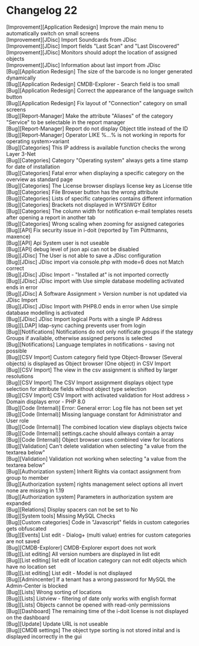 # Changelog 22

[Improvement][Application Redesign] Improve the main menu to automatically switch on small screens  
[Improvement][JDisc]                Import Soundcards from JDisc  
[Improvement][JDisc]                Import fields "Last Scan" and "Last Discovered"  
[Improvement][JDisc]                Monitors should adopt the location of assigned objects  
[Improvement][JDisc]                Information about last import from JDisc  
[Bug][Application Redesign]         The size of the barcode is no longer generated dynamically  
[Bug][Application Redesign]         CMDB-Explorer - Search field is too small  
[Bug][Application Redesign]         Correct the appearance of the language switch button  
[Bug][Application Redesign]         Fix layout of "Connection" category on small screens  
[Bug][Report-Manager]               Make the attribute "Aliases" of the category "Service" to be selectable in the report manager  
[Bug][Report-Manager]               Report do not display Object title instead of the ID  
[Bug][Report-Manager]               Operator LIKE %...% is not working in reports for operating system>variant  
[Bug][Categories]                   This IP address is available function checks the wrong Layer 3-Net  
[Bug][Categories]                   Category "Operating system" always gets a time stamp for date of installation  
[Bug][Categories]                   Fatal error when displaying a specific category on the overview as standard page  
[Bug][Categories]                   The License browser displays license key as License title  
[Bug][Categories]                   File Browser button has the wrong attribute  
[Bug][Categories]                   Lists of specific categories contains different information  
[Bug][Categories]                   Brackets not displayed in WYSIWGY Editor  
[Bug][Categories]                   The column width for notification e-mail templates resets after opening a report in another tab  
[Bug][Categories]                   Wrong scaling when zooming for assigned categories  
[Bug][API]                          Fix security issue in i-doit (reported by Tim Püttmanns, maxence)  
[Bug][API]                          Api System user is not useable  
[Bug][API]                          debug level of json api can not be disabled  
[Bug][JDisc]                        The User is not able to save a JDisc configuration  
[Bug][JDisc]                        JDisc import via console.php with mode=6 does not Match correct  
[Bug][JDisc]                        JDisc Import - "Installed at" is not imported correctly  
[Bug][JDisc]                        JDisc import with Use simple database modelling activated ends in error  
[Bug][JDisc]                        A  Software Assignment > Version number is not updated via JDisc Import  
[Bug][JDisc]                        JDisc Import with PHP8.0 ends in error when Use simple database modelling is activated  
[Bug][JDisc]                        JDisc Import logical Ports with a single IP Address  
[Bug][LDAP]                         ldap-sync caching prevents user from login  
[Bug][Notifications]                Notifications do not only notificate groups if the stategy Groups if available, otherwise assigned persons is selected  
[Bug][Notifications]                Language templates in notifications - saving not possible  
[Bug][CSV Import]                   Custom category field  type Object-Browser (Several objects) is displayed as Object browser (One object) in CSV Import  
[Bug][CSV Import]                   The view in the csv assignment is shifted by larger resolutions  
[Bug][CSV Import]                   The CSV Import assignment displays object type selection for attribute fields without object type selection  
[Bug][CSV Import]                   CSV Import with activated validation for Host address > Domain displays error - PHP 8.0  
[Bug][Code (Internal)]              Error: General error: Log file has not been set yet  
[Bug][Code (Internal)]              Missing language constant for Administrator and User role  
[Bug][Code (Internal)]              The combined location view displays objects twice  
[Bug][Code (Internal)]              settings.cache should allways contain a array  
[Bug][Code (Internal)]              Object browser uses combined view for locations  
[Bug][Validation]                   Can't delete validation when selecting "a value from the textarea below"  
[Bug][Validation]                   Validation not working when selecting "a value from the textarea below"  
[Bug][Authorization system]         Inherit Rights via contact assignment from group to member  
[Bug][Authorization system]         rights management select options all invert none are missing in 1.19  
[Bug][Authorization system]         Parameters in authorization system are expanded  
[Bug][Relations]                    Display spacers can not be set to No  
[Bug][System tools]                 Missing MySQL Checks  
[Bug][Custom categories]            Code in "Javascript" fields in custom categories gets obfuscated  
[Bug][Events]                       List edit - Dialog+ (multi value) entries for custom categories are not saved  
[Bug][CMDB-Explorer]                CMDB-Explorer export does not work  
[Bug][List editing]                 All version numbers are displayed in list edit  
[Bug][List editing]                 list edit of location category can not edit objects which have no location set  
[Bug][List editing]                 List edit - Model is not displayed  
[Bug][Admincenter]                  If a tenant has a wrong password for MySQL the Admin-Center is blocked  
[Bug][Lists]                        Wrong sorting of locations  
[Bug][Lists]                        Listview - filtering of date only works with english format  
[Bug][Lists]                        Objects cannot be opened with read-only permissions  
[Bug][Dashboard]                    The remaining time of the i-doit license is not displayed on the dashboard  
[Bug][Update]                       Update URL is not useable  
[Bug][CMDB settings]                The object type sorting is not stored inital and is displayed incorrectly in the gui  
